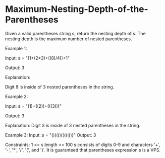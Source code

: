 # Maximum-Nesting-Depth-of-the-Parentheses
Given a valid parentheses string s, return the nesting depth of s. The nesting depth is the maximum number of nested parentheses.

Example 1:

Input: s = "(1+(2*3)+((8)/4))+1"

Output: 3

Explanation:

Digit 8 is inside of 3 nested parentheses in the string.

Example 2:

Input: s = "(1)+((2))+(((3)))"

Output: 3

Explanation:
Digit 3 is inside of 3 nested parentheses in the string.

Example 3:
Input: s = "()(())((()()))"
Output: 3

Constraints:
1 <= s.length <= 100
s consists of digits 0-9 and characters '+', '-', '*', '/', '(', and ')'.
It is guaranteed that parentheses expression s is a VPS.
